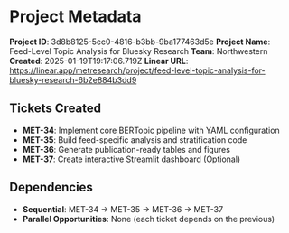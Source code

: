 # Project Metadata

**Project ID**: 3d8b8125-5cc0-4816-b3bb-9ba177463d5e
**Project Name**: Feed-Level Topic Analysis for Bluesky Research
**Team**: Northwestern
**Created**: 2025-01-19T19:17:06.719Z
**Linear URL**: https://linear.app/metresearch/project/feed-level-topic-analysis-for-bluesky-research-6b2e884b3dd9

## Tickets Created
- **MET-34**: Implement core BERTopic pipeline with YAML configuration
- **MET-35**: Build feed-specific analysis and stratification code  
- **MET-36**: Generate publication-ready tables and figures
- **MET-37**: Create interactive Streamlit dashboard (Optional)

## Dependencies
- **Sequential**: MET-34 → MET-35 → MET-36 → MET-37
- **Parallel Opportunities**: None (each ticket depends on the previous)
